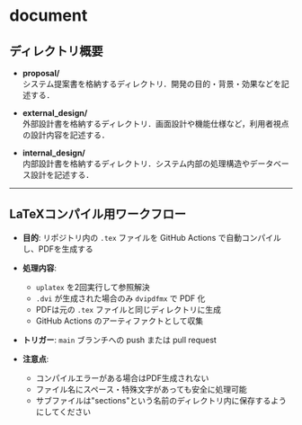 # document

## ディレクトリ概要

- **proposal/**  
  システム提案書を格納するディレクトリ．開発の目的・背景・効果などを記述する．

- **external_design/**  
  外部設計書を格納するディレクトリ．画面設計や機能仕様など，利用者視点の設計内容を記述する．

- **internal_design/**  
  内部設計書を格納するディレクトリ．システム内部の処理構造やデータベース設計を記述する．

---

## LaTeXコンパイル用ワークフロー

- **目的**: リポジトリ内の `.tex` ファイルを GitHub Actions で自動コンパイルし、PDFを生成する  
- **処理内容**:  
  - `uplatex` を2回実行して参照解決  
  - `.dvi` が生成された場合のみ `dvipdfmx` で PDF 化  
  - PDFは元の `.tex` ファイルと同じディレクトリに生成  
  - GitHub Actions のアーティファクトとして収集  

- **トリガー**: `main` ブランチへの push または pull request  
- **注意点**:  
  - コンパイルエラーがある場合はPDF生成されない  
  - ファイル名にスペース・特殊文字があっても安全に処理可能  
  - サブファイルは"sections"という名前のディレクトリ内に保存するようにしてください